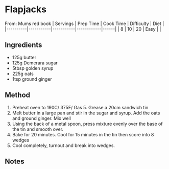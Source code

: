 # Flapjacks
From:  Mums red book
| Servings | Prep Time | Cook Time | Difficulty | Diet | 
|----------|-----------|-----------|------------|------|
| 8 | 10 | 20 | Easy |  |

## Ingredients
* 125g butter
* 125g Demerara sugar
* 5tbsp golden syrup
* 225g oats
* 1tsp ground ginger

## Method
1. Preheat oven to 190C/ 375F/ Gas 5. Grease a 20cm sandwich tin
2. Melt butter in a large pan and stir in the sugar and syrup. Add the oats and ground ginger. Mix well
3. Using the back of a metal spoon, press mixture evenly over the base of the tin and smooth over.
4. Bake for 20 minutes. Cool for 15 minutes in the tin then score into 8 wedges
5. Cool completely, turnout and break into wedges.

## Notes